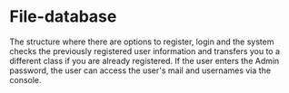 # File-database
The structure where there are options to register, login and the system checks the previously registered user information and transfers you to a different class if you are already registered. If the user enters the Admin password, the user can access the user's mail and usernames via the console.
